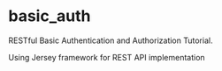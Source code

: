 # basic_auth
RESTful Basic Authentication and Authorization Tutorial.

Using Jersey framework for REST API implementation
